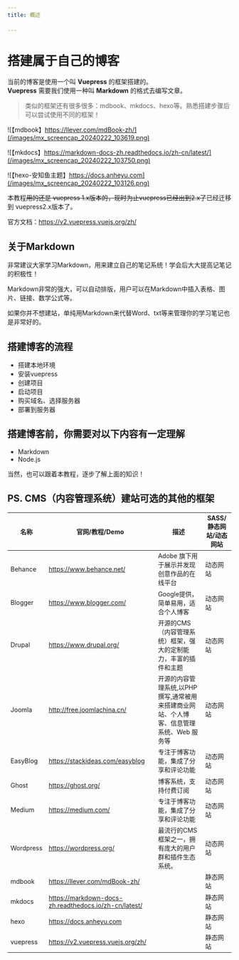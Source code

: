 ```yaml
---
title: 概述

---
```


# 搭建属于自己的博客

当前的博客是使用一个叫 **Vuepress** 的框架搭建的。  
**Vuepress** 需要我们使用一种叫 **Markdown** 的格式去编写文章。  

> 类似的框架还有很多很多：mdbook、mkdocs、hexo等。熟悉搭建步骤后可以尝试使用不同的框架！

![【mdbook】https://llever.com/mdBook-zh/](/images/mx_screencap_20240222_103619.png)  

![【mkdocs】https://markdown-docs-zh.readthedocs.io/zh-cn/latest/](/images/mx_screencap_20240222_103750.png)

![【hexo-安知鱼主题】https://docs.anheyu.com](/images/mx_screencap_20240222_103126.png)  


本教程~~用的还是 vuepress 1.x版本的，现时为止vuepress已经出到2.x了~~已经迁移到 vuepress2.x版本了。

官方文档：<https://v2.vuepress.vuejs.org/zh/>

## 关于Markdown

非常建议大家学习Markdown，用来建立自己的笔记系统！学会后大大提高记笔记的积极性！  

Markdown非常的强大，可以自动排版，用户可以在Markdown中插入表格、图片、链接、数学公式等。

如果你并不想建站，单纯用Markdown来代替Word、txt等来管理你的学习笔记也是非常好的。

## 搭建博客的流程

- 搭建本地环境
- 安装vuepress
- 创建项目
- 启动项目
- 购买域名、选择服务器
- 部署到服务器

## 搭建博客前，你需要对以下内容有一定理解  

* Markdown
* Node.js

当然，也可以跟着本教程，逐步了解上面的知识！  

## PS. CMS（内容管理系统）建站可选的其他的框架

| 名称        | 官网/教程/Demo                                              | 描述                                                | SASS/静态网站/动态网站 |
|-----------|---------------------------------------------------------|---------------------------------------------------|--------------|
| Behance   | <https://www.behance.net/>                              | Adobe 旗下用于展示并发现创意作品的在线平台                          | 动态网站 |
| Blogger   | <https://www.blogger.com/>                              | Google提供，简单易用，适合个人博客                              | 动态网站 |
| Drupal    | <https://www.drupal.org/>                               | 开源的CMS（内容管理系统）框架，强大的定制能力，丰富的插件和主题                 | 动态网站 |
| Joomla    | <http://free.joomlachina.cn/>                           | 开源的内容管理系统,以PHP撰写,通常被用来搭建商业网站、个人博客、信息管理系统、Web 服务等  | 动态网站 |
| EasyBlog  | <https://stackideas.com/easyblog>                       | 专注于博客功能，集成了分享和评论功能                                | 动态网站 |
| Ghost     | <https://ghost.org/>                                    | 博客系统，支持付费订阅                                       | 动态网站 |
| Medium    | <https://medium.com/>                                   | 专注于博客功能，集成了分享和评论功能                                | 动态网站 |
| Wordpress | <https://wordpress.org/>                                | 最流行的CMS框架之一，拥有庞大的用户群和插件生态系统。                      | 动态网站 |
| mdbook    | <https://llever.com/mdBook-zh/>                         | | 静态网站 |
| mkdocs    | <https://markdown-docs-zh.readthedocs.io/zh-cn/latest/> | | 静态网站 |
| hexo      | <https://docs.anheyu.com>                               | | 静态网站 |
| vuepress  | <https://v2.vuepress.vuejs.org/zh/>                     | | 静态网站 |






